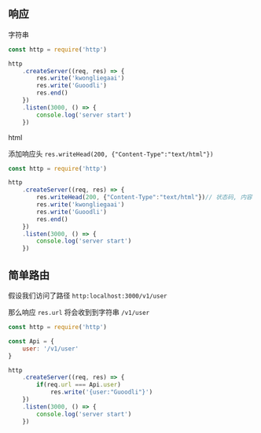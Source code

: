 ## 响应

字符串

```js
const http = require('http')

http
	.createServer((req, res) => {
		res.write('kwongliegaai')
		res.write('Guoodli')
		res.end()
	})
	.listen(3000, () => {
		console.log('server start')
	})
```

html

添加响应头 `res.writeHead(200, {"Content-Type":"text/html"})`

```js
const http = require('http')

http
	.createServer((req, res) => {
		res.writeHead(200, {"Content-Type":"text/html"})// 状态码, 内容
		res.write('kwongliegaai')
		res.write('Guoodli')
		res.end()
	})
	.listen(3000, () => {
		console.log('server start')
	})
```
## 简单路由

假设我们访问了路径 `http:localhost:3000/v1/user`

那么响应 `res.url` 将会收到到字符串 `/v1/user`

```js
const http = require('http')

const Api = {
	user: '/v1/user'
}

http
	.createServer((req, res) => {
		if(req.url === Api.user)
			res.write('{user:"Guoodli"}')
	})
	.listen(3000, () => {
		console.log('server start')
	})
```
